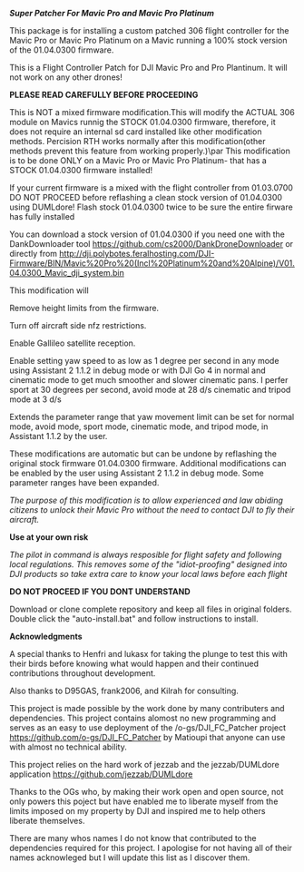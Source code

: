 ***Super Patcher For Mavic Pro and Mavic Pro Platinum***

This package is for installing a custom patched 306 flight controller for the Mavic Pro or Mavic Pro Platinum on a Mavic running a 100% stock version of the 01.04.0300 firmware.

This is a Flight Controller Patch for DJI Mavic Pro and Pro Plantinum. It will not work on any other drones!

**PLEASE READ CAREFULLY BEFORE PROCEEDING**

This is NOT a mixed firmware modification.This will modify the ACTUAL 306 module on Mavics runnig the STOCK 01.04.0300 firmware, therefore, it does not require an internal sd card installed like other modification methods. Percision RTH works normally after this modification(other methods prevent this feature from working properly.)\par This modification is to be done ONLY on a Mavic Pro or Mavic Pro Platinum- that has a STOCK 01.04.0300 firmware installed!

If your current firmware is a mixed with the flight controller from 01.03.0700 DO NOT PROCEED before reflashing a clean stock version of 01.04.0300 using DUMLdore! Flash stock 01.04.0300 twice to be sure the entire firware has fully installed

You can download a stock version of 01.04.0300 if you need one with the DankDownloader tool https://github.com/cs2000/DankDroneDownloader or directly from 
http://dji.polybotes.feralhosting.com/DJI-Firmware/BIN/Mavic%20Pro%20(Incl%20Platinum%20and%20Alpine)/V01.04.0300_Mavic_dji_system.bin

This modification will

Remove height limits from the firmware. 

Turn off aircraft side nfz restrictions. 

Enable Gallileo satellite reception. 

Enable setting yaw speed to as low as 1 degree per second in any mode using Assistant 2 1.1.2 in debug mode or with DJI Go 4 in normal and cinematic mode to get much smoother and slower cinematic pans. I perfer sport at 30 degrees per second, avoid mode at 28 d/s cinematic and tripod mode at 3 d/s

Extends the parameter range that yaw movement limit can be set for normal mode, avoid mode, sport mode, cinematic mode, and tripod mode, in Assistant 1.1.2 by the user.

These modifications are automatic but can be undone by reflashing the original stock firmware 01.04.0300 firmware. Additional modifications can be enabled by the user using Assistant 2 1.1.2 in debug mode. Some parameter ranges have been expanded.

*The purpose of this modification is to allow experienced and law abiding citizens to unlock their Mavic Pro without the need to contact DJI to fly their aircraft.*

**Use at your own risk**

*The pilot in command is always resposible for flight safety and following local regulations. This removes some of the "idiot-proofing" designed into DJI products so take extra care to know your local laws before each flight*

**DO NOT PROCEED IF YOU DONT UNDERSTAND**

Download or clone complete repository and keep all files in original folders. Double click the "auto-install.bat" and follow instructions to install.

**Acknowledgments**

A special thanks to Henfri and lukasx for taking the plunge to test this with their birds before knowing what would happen and their continued contributions throughout development.

Also thanks to D95GAS, frank2006, and Kilrah for consulting.

This project is made possible by the work done by many contributers and dependencies. This project contains alomost no new programming and serves as an easy to use deployment of the /o-gs/DJI_FC_Patcher project https://github.com/o-gs/DJI_FC_Patcher by Matioupi that anyone can use with almost no technical ability.

This project relies on the hard work of jezzab and the jezzab/DUMLdore application https://github.com/jezzab/DUMLdore

Thanks to the OGs who, by making their work open and open source, not only powers this poject but have enabled me to liberate myself from the limits imposed on my property by DJI and inspired me to help others liberate themselves.

There are many whos names I do not know that contributed to the dependencies required for this project. I apologise for not having all of their names acknowleged but I will update this list as I discover them.
